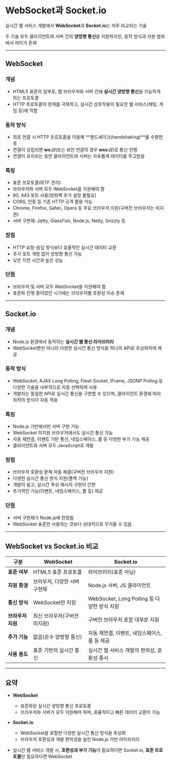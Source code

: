 # WebSocket과 Socket.io

실시간 웹 서비스 개발에서 **WebSocket**과 **Socket.io**는 자주 비교되는 기술

두 기술 모두 클라이언트와 서버 간의 **양방향 통신**을 지원하지만, 동작 방식과 지원 범위에서 차이가 존재

---

## WebSocket

### **개념**
- HTML5 표준의 일부로, 웹 브라우저와 서버 간에 **실시간 양방향 통신**을 가능하게 하는 프로토콜
- HTTP 프로토콜의 한계를 극복하고, 실시간 상호작용이 필요한 웹 서비스(채팅, 게임 등)에 적합

### **동작 방식**
- 최초 연결 시 HTTP 프로토콜을 이용해 **핸드셰이크(handshaking)**를 수행한 후
- 연결이 성립되면 **ws://**(또는 보안 연결의 경우 **wss://**)로 통신 진행
- 연결이 유지되는 동안 클라이언트와 서버는 자유롭게 데이터를 주고받음

### **특징**
- 표준 프로토콜(IETF 관리)
- 브라우저와 서버 모두 WebSocket을 지원해야 함
- 80, 443 포트 사용(방화벽 추가 설정 불필요)
- CORS, 인증 등 기존 HTTP 규격 활용 가능
- Chrome, Firefox, Safari, Opera 등 주요 브라우저 지원(구버전 브라우저는 미지원)
- 서버 구현체: Jetty, GlassFish, Node.js, Netty, Grizzly 등

### **장점**
- HTTP 요청-응답 방식보다 효율적인 실시간 데이터 교환
- 추가 포트 개방 없이 양방향 통신 가능
- 낮은 지연 시간과 높은 성능

### **단점**
- 브라우저 및 서버 모두 WebSocket을 지원해야 함
- 표준화 진행 중이었던 시기에는 브라우저별 호환성 이슈 존재

---

## Socket.io

### **개념**
- Node.js 환경에서 동작하는 **실시간 웹 통신 라이브러리**
- WebSocket뿐만 아니라 다양한 실시간 통신 방식을 하나의 API로 추상화하여 제공

### **동작 방식**
- WebSocket, AJAX Long Polling, Flash Socket, IFrame, JSONP Polling 등 다양한 기술을 내부적으로 자동 선택하여 사용
- 개발자는 동일한 API로 실시간 통신을 구현할 수 있으며, 클라이언트 환경에 따라 최적의 방식이 자동 적용

### **특징**
- Node.js 기반에서만 서버 구현 가능
- WebSocket 미지원 브라우저에서도 실시간 통신 가능
- 자동 재연결, 이벤트 기반 통신, 네임스페이스, 룸 등 다양한 부가 기능 제공
- 클라이언트와 서버 모두 JavaScript로 개발

### **장점**
- 브라우저 호환성 문제 자동 해결(구버전 브라우저 지원)
- 다양한 실시간 통신 방식 지원(폴백 기능)
- 개발이 쉽고, 실시간 푸쉬 메시지 구현이 간편
- 추가적인 기능(이벤트, 네임스페이스, 룸 등) 제공

### **단점**
- 서버 구현체가 Node.js에 한정됨
- WebSocket 표준만 사용하는 것보다 상대적으로 무거울 수 있음

---

## WebSocket vs Socket.io 비교

| 구분         | WebSocket                                 | Socket.io                                      |
|--------------|-------------------------------------------|------------------------------------------------|
| **표준 여부**| HTML5 표준 프로토콜                       | 라이브러리(표준 아님)                           |
| **지원 환경**| 브라우저, 다양한 서버 구현체               | Node.js 서버, JS 클라이언트                     |
| **통신 방식**| WebSocket만 지원                          | WebSocket, Long Polling 등 다양한 방식 지원     |
| **브라우저 지원**| 최신 브라우저(구버전 미지원)           | 구버전 브라우저 포함 대부분 지원                |
| **추가 기능**| 없음(순수 양방향 통신)                    | 자동 재연결, 이벤트, 네임스페이스, 룸 등 제공   |
| **사용 용도**| 표준 기반의 실시간 통신                   | 실시간 웹 서비스 개발의 편의성, 호환성 중시     |

---

## 요약

- **WebSocket**

  - 표준화된 실시간 양방향 통신 프로토콜
  - 브라우저와 서버가 모두 지원해야 하며, 효율적이고 빠른 데이터 교환이 가능
  
- **Socket.io**

  - WebSocket을 포함한 다양한 실시간 통신 방식을 추상화
  - 브라우저 호환성과 개발 편의성을 높인 Node.js 기반 라이브러리
  
- 실시간 웹 서비스 개발 시, **호환성과 부가 기능**이 필요하다면 Socket.io, **표준 프로토콜**만 필요하다면 WebSocket
